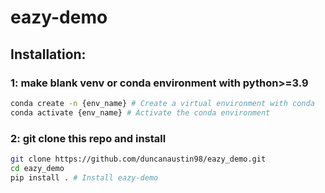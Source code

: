 
# eazy-demo

## Installation:
### 1: make blank venv or conda environment with python>=3.9

<!-- ```bash
python -m venv /{path_to_dir}/{env_name} # Create a virtual environment
source /{path_to_dir}/{env_name}/bin/activate # Activate the virtual environment
``` -->

```bash
conda create -n {env_name} # Create a virtual environment with conda
conda activate {env_name} # Activate the conda environment
```

### 2: git clone this repo and install
```bash
git clone https://github.com/duncanaustin98/eazy_demo.git
cd eazy_demo
pip install . # Install eazy-demo
```